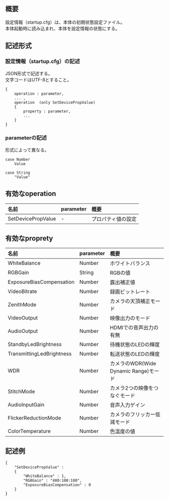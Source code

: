 ## 概要

設定情報（startup.cfg）は、本体の初期状態設定ファイル。<BR>
本体起動時に読み込まれ、本体を設定情報の状態にする。


## 記述形式

### 設定情報（startup.cfg）の記述

JSON形式で記述する。<BR>
文字コードはUTF-8とすること。

```
{
	operation : parameter,
	... ,
	operation  (only SetDevicePropValue)
	{
		property : parameter,
		...
	}
}
```

### parameterの記述

形式によって異なる。

```
case Number
	Value

case String
	"Value"
```

## 有効なoperation

| 名前 | parameter | 概要 |
|:---|:---|:---|
| SetDevicePropValue | - | プロパティ値の設定 |


## 有効なproprety

| 名前 | parameter | 概要 |
|:---|:---|:---|
| WhiteBalance              | Number | ホワイトバランス |
| RGBGain                   | String | RGBの値 |
| ExposureBiasCompensation  | Number | 露出補正値 |
| VideoBitrate              | Number | 録画ビットレート |
| ZenithMode                | Number | カメラの天頂補正モード |
| VideoOutput               | Number | 映像出力のモード |
| AudioOutput               | Number | HDMIでの音声出力の有無 |
| StandbyLedBrightness      | Number | 待機状態のLEDの輝度 |
| TransmittingLedBrightness | Number | 転送状態のLEDの輝度 |
| WDR                       | Number | カメラのWDR(Wide Dynamic Range)モード |
| StitchMode                | Number | カメラ2つの映像をつなぐモード |
| AudioInputGain            | Number | 音声入力ゲイン |
| FlickerReductionMode      | Number | カメラのフリッカー低減モード |
| ColorTemperature          | Number | 色温度の値 |


## 記述例

```
{
    "SetDevicePropValue" :
    {
        "WhiteBalance" : 1,
        "RGBGain" : "480:100:180",
        "ExposureBiasCompensation" : 0
    }
}
```
